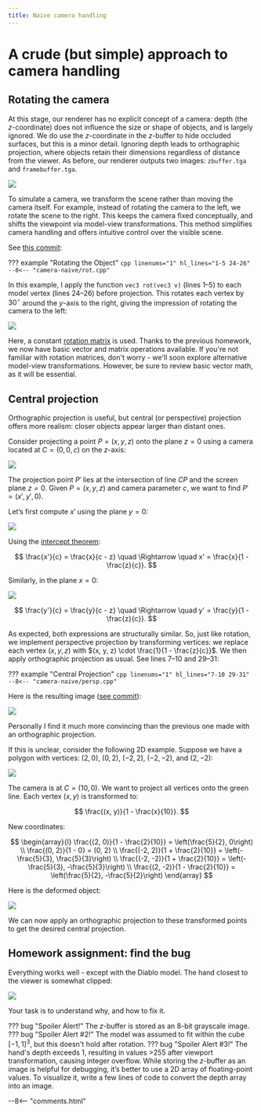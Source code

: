 ```yaml
---
title: Naive camera handling
---
```


# A crude (but simple) approach to camera handling

## Rotating the camera

At this stage, our renderer has no explicit concept of a camera:
depth (the $z$-coordinate) does not influence the size or shape of objects, and is largely ignored.
We do use the $z$-coordinate in the $z$-buffer to hide occluded surfaces, but this is a minor detail.
Ignoring depth leads to orthographic projection, where objects retain their dimensions regardless of distance from the viewer.
As before, our renderer outputs two images: `zbuffer.tga` and `framebuffer.tga`.

[![](camera-naive/head-front.png)](camera-naive/head-front.png)

To simulate a camera, we transform the scene rather than moving the camera itself.
For example, instead of rotating the camera to the left, we rotate the scene to the right.
This keeps the camera fixed conceptually, and shifts the viewpoint via model-view transformations.
This method simplifies camera handling and offers intuitive control over the visible scene.

See [this commit](https://github.com/ssloy/tinyrenderer/commit/57760190f9f19005afe7031967c4e21dab3b9fd8):

??? example "Rotating the Object"
    ```cpp linenums="1" hl_lines="1-5 24-26"
    --8<-- "camera-naive/rot.cpp"
    ```

In this example, I apply the function `vec3 rot(vec3 v)` (lines 1–5) to each model vertex (lines 24–26) before projection.
This rotates each vertex by $30^\circ$ around the $y$-axis to the right, giving the impression of rotating the camera to the left:

[![](camera-naive/head-rot.png)](camera-naive/head-rot.png)

Here, a constant [rotation matrix](https://en.wikipedia.org/wiki/Rotation_matrix#In_three_dimensions) is used.
Thanks to the previous homework, we now have basic vector and matrix operations available.
If you're not familiar with rotation matrices, don't worry - we'll soon explore alternative model-view transformations.
However, be sure to review basic vector math, as it will be essential.

## Central projection

Orthographic projection is useful, but central (or perspective) projection offers more realism:
closer objects appear larger than distant ones.

Consider projecting a point $P = (x, y, z)$ onto the plane $z=0$ using a camera located at $C = (0, 0, c)$ on the $z$-axis:

![](camera-naive/persp-a.svg)

The projection point $P'$ lies at the intersection of line $CP$ and the screen plane $z=0$.
Given $P = (x, y, z)$ and camera parameter $c$, we want to find $P' = (x', y', 0)$.

Let’s first compute $x'$ using the plane $y = 0$:

![](camera-naive/persp-c.svg)

Using the [intercept theorem](https://en.wikipedia.org/wiki/Intercept_theorem):

$$
\frac{x'}{c} = \frac{x}{c - z} \quad \Rightarrow \quad x' = \frac{x}{1 - \frac{z}{c}}.
$$

Similarly, in the plane $x = 0$:

![](camera-naive/persp-b.svg)

$$
\frac{y'}{c} = \frac{y}{c - z} \quad \Rightarrow \quad y' = \frac{y}{1 - \frac{z}{c}}.
$$

As expected, both expressions are structurally similar.
So, just like rotation, we implement perspective projection by transforming vertices:
we replace each vertex $(x, y, z)$ with $(x, y, z) \cdot \frac{1}{1 - \frac{z}{c}}$.
We then apply orthographic projection as usual.
See lines 7–10 and 29–31:

??? example "Central Projection"
    ```cpp linenums="1" hl_lines="7-10 29-31"
    --8<-- "camera-naive/persp.cpp"
    ```

Here is the resulting image ([see commit](https://github.com/ssloy/tinyrenderer/commit/a34b13b6e19408e930c579641cb99da78309007d)):

[![](camera-naive/head-persp.png)](camera-naive/head-persp.png)

Personally I find it much more convincing than the previous one made with an orthographic projection.

If this is unclear, consider the following 2D example.
Suppose we have a polygon with vertices:
$(2,0)$, $(0,2)$, $(-2, 2)$, $(-2,-2)$, and $(2,-2)$:

![](camera-naive/persp2-a.svg)

The camera is at $C = (10, 0)$.
We want to project all vertices onto the green line.
Each vertex $(x, y)$ is transformed to:

$$
\frac{(x, y)}{1 - \frac{x}{10}}.
$$

New coordinates:

$$
\begin{array}{l}
\frac{(2, 0)}{1 - \frac{2}{10}} = \left(\frac{5}{2}, 0\right) \\
\frac{(0, 2)}{1 - 0} = (0, 2) \\
\frac{(-2, 2)}{1 + \frac{2}{10}} = \left(-\frac{5}{3}, \frac{5}{3}\right) \\
\frac{(-2, -2)}{1 + \frac{2}{10}} = \left(-\frac{5}{3}, -\frac{5}{3}\right) \\
\frac{(2, -2)}{1 - \frac{2}{10}} = \left(\frac{5}{2}, -\frac{5}{2}\right)
\end{array}
$$

Here is the deformed object:

![](camera-naive/persp2-b.svg)

We can now apply an orthographic projection to these transformed points to get the desired central projection.

## Homework assignment: find the bug

Everything works well - except with the Diablo model. The hand closest to the viewer is somewhat clipped:

[![](camera-naive/diablo-bug.png)](camera-naive/diablo-bug.png)

Your task is to understand why, and how to fix it.

??? bug "Spoiler Alert!"
    The $z$-buffer is stored as an 8-bit grayscale image.
    ??? bug "Spoiler Alert #2!"
        The model was assumed to fit within the cube $[-1, 1]^3$, but this doesn't hold after rotation.
        ??? bug "Spoiler Alert #3!"
            The hand's depth exceeds 1, resulting in values >255 after viewport transformation, causing integer overflow.
            While storing the $z$-buffer as an image is helpful for debugging, it’s better to use a 2D array of floating-point values.
            To visualize it, write a few lines of code to convert the depth array into an image.

--8<-- "comments.html"


